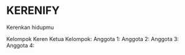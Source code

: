 # KERENIFY
Kerenkan hidupmu

Kelompok Keren
Ketua Kelompok:
Anggota 1: 
Anggota 2: 
Anggota 3: 
Anggota 4: 

